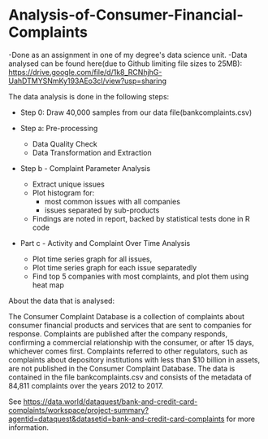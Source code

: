 # Analysis-of-Consumer-Financial-Complaints

-Done as an assignment in one of my degree's data science unit.
-Data analysed can be found here(due to Github limiting file sizes to 25MB): https://drive.google.com/file/d/1k8_RCNhjhG-UahDTMYSNmKy193AEo3cl/view?usp=sharing



The data analysis is done in the following steps:
- Step 0: Draw 40,000 samples from our data file(bankcomplaints.csv)

- Step a: Pre-processing
  - Data Quality Check
  - Data Transformation and Extraction
  
- Step b - Complaint Parameter Analysis
  - Extract unique issues
  - Plot histogram for:
    -  most common issues with all companies
    -  issues separated by sub-products
  - Findings are noted in report, backed by statistical tests done in R code

- Part c - Activity and Complaint Over Time Analysis
  - Plot time series graph for all issues, 
  - Plot time series graph for each issue separatedly
  - Find top 5 companies with most complaints, and plot them using heat map









About the data that is analysed:

The Consumer Complaint Database is a collection of complaints about consumer financial products 
and services that are sent to companies for response. Complaints are published after the company 
responds, confirming a commercial relationship with the consumer, or after 15 days, whichever 
comes first. Complaints referred to other regulators, such as complaints about depository 
institutions with less than $10 billion in assets, are not published in the Consumer Complaint 
Database. The data is contained in the file bankcomplaints.csv and consists of the metadata of 
84,811 complaints over the years 2012 to 2017. 

See https://data.world/dataquest/bank-and-credit-card-complaints/workspace/project-summary?agentid=dataquest&datasetid=bank-and-credit-card-complaints for more information.

